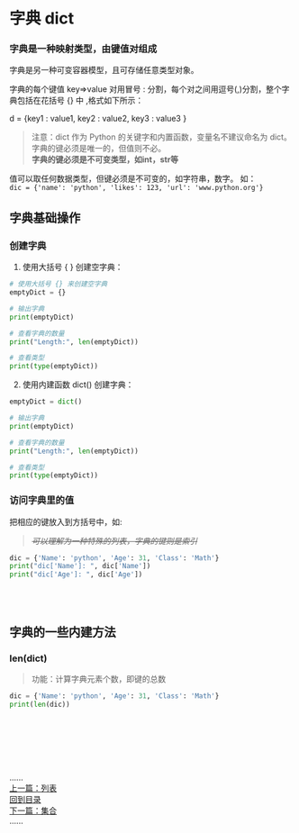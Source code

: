 # 字典 dict

### 字典是一种映射类型，由键值对组成

字典是另一种可变容器模型，且可存储任意类型对象。

字典的每个键值 key=>value 对用冒号 : 分割，每个对之间用逗号(,)分割，整个字典包括在花括号 {} 中 ,格式如下所示：

d = {key1 : value1, key2 : value2, key3 : value3 }
> 注意：dict 作为 Python 的关键字和内置函数，变量名不建议命名为 dict。 字典的键必须是唯一的，但值则不必。  
> **字典的键必须是不可变类型，如int，str等**

值可以取任何数据类型，但键必须是不可变的，如字符串，数字。 如：  
`dic = {'name': 'python', 'likes': 123, 'url': 'www.python.org'}`

## 字典基础操作

### 创建字典

1. 使用大括号 { } 创建空字典：

```python
# 使用大括号 {} 来创建空字典
emptyDict = {}

# 输出字典
print(emptyDict)

# 查看字典的数量
print("Length:", len(emptyDict))

# 查看类型
print(type(emptyDict))
```

2. 使用内建函数 dict() 创建字典：

```python
emptyDict = dict()

# 输出字典
print(emptyDict)

# 查看字典的数量
print("Length:", len(emptyDict))

# 查看类型
print(type(emptyDict))
```

### 访问字典里的值

把相应的键放入到方括号中，如:
> _~~可以理解为一种特殊的列表，字典的键则是索引~~_

```python
dic = {'Name': 'python', 'Age': 31, 'Class': 'Math'}
print("dic['Name']: ", dic['Name'])
print("dic['Age']: ", dic['Age'])
```

<br />
<br />

## 字典的一些内建方法

### len(dict)

> 功能：计算字典元素个数，即键的总数

```python
dic = {'Name': 'python', 'Age': 31, 'Class': 'Math'}
print(len(dic))
```

<br />
<br />
<br />
<br />
<br />

......     
[上一篇：列表](list.md)     
[回到目录](../Readme.md)    
[下一篇：集合](set.md)    
......   


